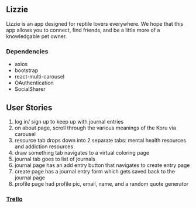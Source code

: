 ## Lizzie
Lizzie is an app designed for reptile lovers everywhere. 
We hope that this app allows you to 
connect, find friends, and be a little more of a knowledgable pet owner.

### Dependencies
* axios
* bootstrap
* react-multi-carousel
* OAuthentication
* SocialSharer

## User Stories
1. log in/ sign up to keep up with journal entries
2. on about page, scroll through the various meanings of the Koru via carousel
3. resource tab drops down into 2 separate tabs: mental health resources and addiction resources
4. draw something tab navigates to a virtual coloring page
5. journal tab goes to list of journals
6. journal page has an add entry button that navigates to create entry page
7. create page has a journal entry form which gets saved back to the journal page
8. profile page had profile pic, email, name, and a random quote generator

### [Trello](https://trello.com/b/y2dnEshd/lizzie)